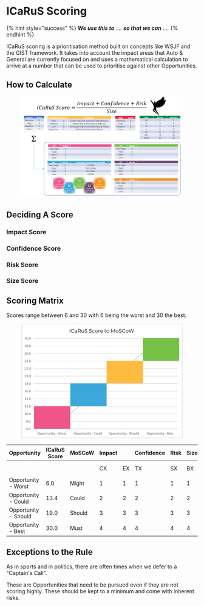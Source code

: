 # ICaRuS Scoring

{% hint style="success" %}
_**We use this to** .... **so that we can** ...._ &#x20;
{% endhint %}

ICaRuS scoring is a prioritisation method built on concepts like WSJF and the GIST framework. It takes into account the impact areas that Auto & General are currently focused on and uses a mathematical calculation to arrive at a number that can be used to prioritise against other Opportunities.&#x20;

## How to Calculate <a href="#icarusscoring-howtocalculate" id="icarusscoring-howtocalculate"></a>

<figure><img src="../../.gitbook/assets/image (1).png" alt=""><figcaption></figcaption></figure>

## Deciding A Score <a href="#icarusscoring-decidingascore" id="icarusscoring-decidingascore"></a>

### Impact Score <a href="#icarusscoring-impactscore" id="icarusscoring-impactscore"></a>

### Confidence Score <a href="#icarusscoring-confidencescore" id="icarusscoring-confidencescore"></a>

### Risk Score <a href="#icarusscoring-riskscore" id="icarusscoring-riskscore"></a>

### Size Score <a href="#icarusscoring-sizescore" id="icarusscoring-sizescore"></a>



## Scoring Matrix <a href="#icarusscoring-scoringmatrix" id="icarusscoring-scoringmatrix"></a>

Scores range between 6 and 30 with 6 being the worst and 30 the best.&#x20;

<figure><img src="../../.gitbook/assets/image (27) (1).png" alt=""><figcaption></figcaption></figure>

| Opportunity          | ICaRuS Score | MoSCoW | Impact |    | Confidence | Risk | Size |              |            |      |      |
| -------------------- | ------------ | ------ | ------ | -- | ---------- | ---- | ---- | ------------ | ---------- | ---- | ---- |
|                      |              |        | CX     | EX | TX         | SX   | BX   | Impact Score | Confidence | Risk | Size |
| Opportunity - Worst  | 6.0          | Might  | 1      | 1  | 1          | 1    | 1    | 5            | 1          | 1    | 20   |
| Opportunity - Could  | 13.4         | Could  | 2      | 2  | 2          | 2    | 2    | 10           | 3          | 3    | 8    |
| Opportunity - Should | 19.0         | Should | 3      | 3  | 3          | 3    | 3    | 15           | 3          | 5    | 5    |
| Opportunity - Best   | 30.0         | Must   | 4      | 4  | 4          | 4    | 4    | 20           | 5          | 5    | 1    |

## Exceptions to the Rule

As in sports and in politics, there are often times when we defer to a "Captain's Call".&#x20;

These are Opportunities that need to be pursued even if they are not scoring highly. These should be kept to a minimum and come with inherent risks.&#x20;
